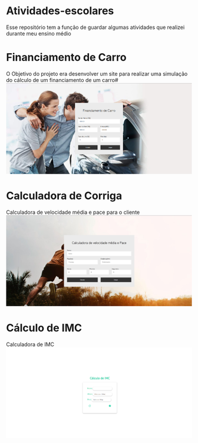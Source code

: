 # Atividades-escolares
Esse repositório tem a função de guardar algumas atividades que realizei durante meu ensino médio


# Financiamento de Carro 
O Objetivo do projeto era desenvolver um site para realizar uma simulação do cálculo de um financiamento de um carro#
<img src="Imgs/Finaciamento.png" />


# Calculadora de Corriga
Calculadora de velocidade média e pace para o cliente
<img src="Imgs/Calculadora.png" />

# Cálculo de IMC
Calculadora de IMC
<img src="Imgs/IMC.png" />